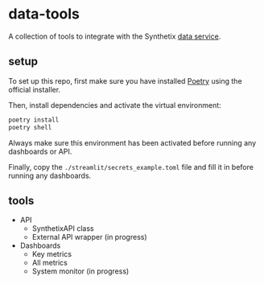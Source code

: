 # data-tools

A collection of tools to integrate with the Synthetix [data service](https://github.com/Synthetixio/data).

## setup

To set up this repo, first make sure you have installed [Poetry](https://python-poetry.org/docs/#installing-with-the-official-installer) using the official installer.

Then, install dependencies and activate the virtual environment:

```bash
poetry install
poetry shell
```

Always make sure this environment has been activated before running any dashboards or API.

Finally, copy the `./streamlit/secrets_example.toml` file and fill it in before running any dashboards.

## tools

- API
  - SynthetixAPI class
  - External API wrapper (in progress)
- Dashboards
  - Key metrics
  - All metrics
  - System monitor (in progress)
